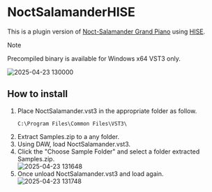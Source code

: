 # NoctSalamanderHISE
This is a plugin version of [Noct-Salamander Grand Piano](https://www.ir.isas.jaxa.jp/~cyamauch/NoctSalamanderGrandPiano/) using [HISE](https://hise.dev/).
> [!NOTE]
> Precompiled binary is available for Windows x64 VST3 only.

![2025-04-23 130000](https://github.com/user-attachments/assets/8e06570b-14bf-4118-beec-e574f12cafe4)

## How to install

1. Place NoctSalamander.vst3 in the appropriate folder as follow.
   ```
   C:\Program Files\Common Files\VST3\
   ```
2. Extract Samples.zip to a any folder.
3. Using DAW, load NoctSalamander.vst3.
4. Click the "Choose Sample Folder" and select a folder extracted Samples.zip.\
  ![2025-04-23 131648](https://github.com/user-attachments/assets/8994c856-ffbf-4050-861f-12c5ae0a2a8b)
6. Once unload NoctSalamander.vst3 and load again.\
  ![2025-04-23 131748](https://github.com/user-attachments/assets/8ddfa36c-2f60-4234-be3d-2948efc81238)



  
